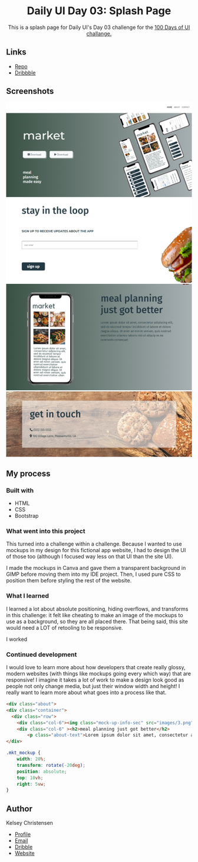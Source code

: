 <h1 align="center">Daily UI Day 03: Splash Page</h1>

<p align="center">
This is a splash page for Daily UI's Day 03 challenge for the <a href="https://www.dailyui.co/"> 100 Days of UI 
challange.</a></p>



## Links

- [Repo](https://github.com/kelseychristensen/Daily-UI-03 "Daily UI Day 03 Repo")
- [Dribbble](https://dribbble.com/shots/20017795-Daily-UI-Day-003-Splash-Page "Dribbble Link")

## Screenshots

![Section 1](screenshot%201.PNG "Top Section")
![Section 2](screenshot%202.PNG "Signup Section")
![Section 3](screenshot%203.PNG "About Section")
![Section 4](screenshot4.PNG "Contact Section")



## My process

### Built with

- HTML
- CSS
- Bootstrap

### What went into this project

This turned into a challenge within a challenge. Because I wanted to use mockups in my design for this fictional app website, I had to design the UI of those too (although I focused way less on that UI than the site UI).

I made the mockups in Canva and gave them a transparent background in GIMP before moving them into my IDE project. Then, I used pure CSS to position them before styling the rest of the website.

### What I learned

I learned a lot about absolute positioning, hiding overflows, and transforms in this challenge: it felt like cheating to make an image of the mockups to use as a background, so they are all placed there. That being said, this site would need a LOT of retooling to be responsive.

I worked 

### Continued development

I would love to learn more about how developers that create really glossy, modern websites (with things like mockups going every which way) that are responsive! I imagine it takes a lot of work to make a design look good as people not only change media, but just their window width and height! I really  want to learn more about what goes into a process like that.

```html
<div class="about">
<div class="container">
  <div class="row">
    <div class="col-6"><img class="mock-up-info-sec" src="images/3.png"></div>
    <div class="col-6" ><h2>meal planning just got better</h2>
        <p class="about-text">Lorem ipsum dolor sit amet, consectetur adipiscing elit, sed do eiusmod tempor incididunt ut labore et dolore magna aliqua. Ut enim ad minim veniam, quis nostrud exercitation ullamco laboris nisi ut aliquip ex ea commodo consequat
</div>

```
```css
.mkt_mockup {
    width: 20%;
    transform: rotate(-20deg);
    position: absolute;
    top: 10vh;
    right: 5vw;
}
```
## Author

Kelsey Christensen

- [Profile](https://github.com/kelseychristensen "Kelsey Christensen")
- [Email](mailto:kelsey.c.christensen@gmail.com?subject=Hi "Hi!")
- [Dribble](https://dribbble.com/kelseychristensen "Hi!")
- [Website](http://kelseychristensen.com/ "Welcome")
